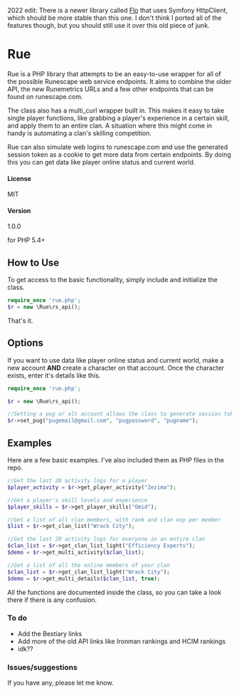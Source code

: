 2022 edit: There is a newer library called [Flo](https://github.com/dreadnip/flo/blob/master/src/Flo.php) that uses Symfony HttpClient, which should be more stable than this one. I don't think I ported all of the features though, but you should still use it over this old piece of junk.

# Rue
Rue is a PHP library that attempts to be an easy-to-use wrapper for all of the possible Runescape web service endpoints. It aims to combine the older API, the new Runemetrics URLs and a few other endpoints that can be found on runescape.com. 

The class also has a multi_curl wrapper built in. This makes it easy to take single player functions, like grabbing a player's experience in a certain skill, and apply them to an entire clan. A situation where this might come in handy is automating a clan's skilling competition.

Rue can also simulate web logins to runescape.com and use the generated session token as a cookie to get more data from certain endpoints. By doing this you can get data like player online status and current world.

#### License
MIT

#### Version
1.0.0

for PHP 5.4+

## How to Use

To get access to the basic functionality, simply include and initialize the class.

```php
require_once 'rue.php';
$r = new \Rue\rs_api();
```
That's it.

## Options

If you want to use data like player online status and current world, make a new account **AND** create a character on that account. Once the character exists, enter it's details like this.

```php
require_once 'rue.php';

$r = new \Rue\rs_api();

//Setting a pug or alt account allows the class to generate session tokens. 
$r->set_pug("pugemail@gmail.com", "pugpassword", "pugname");
```
## Examples

Here are a few basic examples. I've also included them as PHP files in the repo.
```php
//Get the last 20 activity logs for a player
$player_activity = $r->get_player_activity("Zezima");

//Get a player's skill levels and experience
$player_skills = $r->get_player_skills("Omid");

//Get a list of all clan members, with rank and clan exp per member
$list = $r->get_clan_list("Wrack City");

//Get the last 20 activity logs for everyone in an entire clan
$clan_list = $r->get_clan_list_light("Efficiency Experts");
$demo = $r->get_multi_activity($clan_list);

//Get a list of all the online members of your clan
$clan_list = $r->get_clan_list_light("Wrack City");
$demo = $r->get_multi_details($clan_list, true);
```
All the functions are documented inside the class, so you can take a look there if there is any confusion.

### To do

* Add the Bestiary links
* Add more of the old API links like Ironman rankings and HCIM rankings
* idk??

### Issues/suggestions
If you have any, please let me know.
